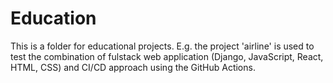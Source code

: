 # Education

This is a folder for educational projects. E.g. the project 'airline' is used to test the combination of fulstack web application (Django, JavaScript, React, HTML, CSS) and CI/CD approach using the GitHub Actions. 
